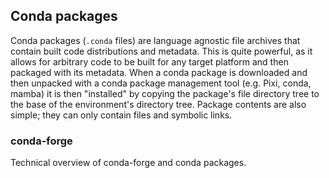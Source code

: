 ## Conda packages

Conda packages (`.conda` files) are language agnostic file archives that contain built code distributions and metadata.
This is quite powerful, as it allows for arbitrary code to be built for any target platform and then packaged with its metadata.
When a conda package is downloaded and then unpacked with a conda package management tool (e.g. Pixi, conda, mamba) it is then "installed" by copying the package's file directory tree to the base of the environment's directory tree.
Package contents are also simple; they can only contain files and symbolic links.

### conda-forge

Technical overview of conda-forge and conda packages.
